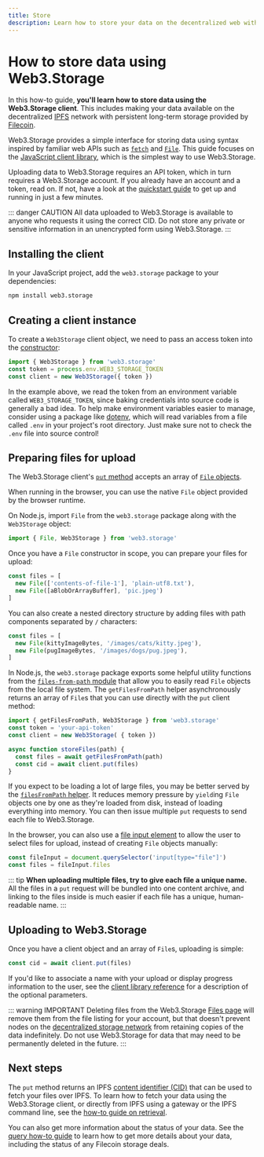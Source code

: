 ```yaml
---
title: Store
description: Learn how to store your data on the decentralized web with Web3.Storage.
---
```


# How to store data using Web3.Storage

In this how-to guide, **you'll learn how to store data using the Web3.Storage client**. This includes making your data available on the decentralized [IPFS](https:://ipfs.io) network with persistent long-term storage provided by [Filecoin](https://filecoin.io).

Web3.Storage provides a simple interface for storing data using syntax inspired by familiar web APIs such as [`fetch`][mdn-fetch] and [`File`][mdn-file]. This guide focuses on the [JavaScript client library][reference-js], which is the simplest way to use Web3.Storage.
<!-- TODO: bring this back once the HTTP reference exists
If you're using another language, see the [HTTP API reference][reference-http] for details on working with the underlying HTTP API.
-->
Uploading data to Web3.Storage requires an API token, which in turn requires a Web3.Storage account. If you already have an account and a token, read on. If not, have a look at the [quickstart guide][quickstart-guide] to get up and running in just a few minutes.


::: danger CAUTION
All data uploaded to Web3.Storage is available to anyone who requests it using the correct CID. Do not store any private or sensitive information in an unencrypted form using Web3.Storage.
:::

## Installing the client

In your JavaScript project, add the `web3.storage` package to your dependencies:

```bash
npm install web3.storage
```

## Creating a client instance

To create a `Web3Storage` client object, we need to pass an access token into the [constructor][reference-js-constructor]:

```javascript
import { Web3Storage } from 'web3.storage'
const token = process.env.WEB3_STORAGE_TOKEN
const client = new Web3Storage({ token })
```

In the example above, we read the token from an environment variable called `WEB3_STORAGE_TOKEN`, since baking credentials into source code is generally a bad idea. To help make environment variables easier to manage, consider using a package like [dotenv](https://www.npmjs.com/package/dotenv), which will read variables from a file called `.env` in your project's root directory. Just make sure not to check the `.env` file into source control!

## Preparing files for upload

The Web3.Storage client's [`put` method][reference-js-put] accepts an array of [`File` objects](https://developer.mozilla.org/en-US/docs/Web/API/File).

When running in the browser, you can use the native `File` object provided by the browser runtime.

On Node.js, import `File` from the `web3.storage` package along with the `Web3Storage` object:

```javascript
import { File, Web3Storage } from 'web3.storage'
```

Once you have a `File` constructor in scope, you can prepare your files for upload:

```javascript
const files = [
  new File(['contents-of-file-1'], 'plain-utf8.txt'),
  new File([aBlobOrArrayBuffer], 'pic.jpeg')
]
```

You can also create a nested directory structure by adding files with path components separated by `/` characters:

```javascript
const files = [
  new File(kittyImageBytes, '/images/cats/kitty.jpeg'),
  new File(pugImageBytes, '/images/dogs/pug.jpeg'),
]
```

In Node.js, the `web3.storage` package exports some helpful utility functions from the [`files-from-path` module](https://www.npmjs.com/package/files-from-path) that allow you to easily read `File` objects from the local file system. The `getFilesFromPath` helper asynchronously returns an array of `File`s that you can use directly with the `put` client method:

```javascript
import { getFilesFromPath, Web3Storage } from 'web3.storage'
const token = 'your-api-token'
const client = new Web3Storage( { token })

async function storeFiles(path) {
  const files = await getFilesFromPath(path)
  const cid = await client.put(files)
}
```

If you expect to be loading a lot of large files, you may be better served by the [`filesFromPath` helper](https://github.com/web3-storage/files-from-path#filesfrompath). It reduces memory pressure by `yield`ing `File` objects one by one as they're loaded from disk, instead of loading everything into memory. You can then issue multiple `put` requests to send each file to Web3.Storage.

In the browser, you can also use a [file input element][mdn-file-input] to allow the user to select files for upload, instead of creating `File` objects manually:

```javascript
const fileInput = document.querySelector('input[type="file"]')
const files = fileInput.files
```

::: tip 
**When uploading multiple files, try to give each file a unique name.** All the files in a `put` request will be bundled into one content archive, and linking to the files inside is much easier if each file has a unique, human-readable name.
:::

## Uploading to Web3.Storage

Once you have a client object and an array of `File`s, uploading is simple:

```javascript
const cid = await client.put(files)
```

If you'd like to associate a name with your upload or display progress information to the user, see the [client library reference][reference-js-put] for a description of the optional parameters.

::: warning IMPORTANT
Deleting files from the Web3.Storage [Files page][site-files] will remove them from the file listing for your account, but that doesn't prevent nodes on the [decentralized storage network][concepts-decentralized-storage] from retaining copies of the data indefinitely. Do not use Web3.Storage for data that may need to be permanently deleted in the future.
:::

## Next steps

The `put` method returns an IPFS [content identifier (CID)][ipfs-docs-cid] that can be used to fetch your files over IPFS. To learn how to fetch your data using the Web3.Storage client, or directly from IPFS using a gateway or the IPFS command line, see the [how-to guide on retrieval][howto-retrieve].

You can also get more information about the status of your data. See the [query how-to guide][howto-query] to learn how to get more details about your data, including the status of any Filecoin storage deals.

<!-- internal links -->

[reference-js]: ../reference/client-library.md
[reference-js-constructor]: ../reference/client-library.md#constructor
[reference-js-put]: ../reference/client-library.md#store-files

[quickstart-guide]: ../README.md
[howto-retrieve]: ./retrieve.md
[howto-query]: ./query.md
[concepts-decentralized-storage]: ../concepts/decentralized-storage.md

<!-- links to the web3.storage site -->
[site-profile]: https://web3.storage/profile/
[site-files]: https://web3.storage/files/

<!-- external links -->
[ipfs-docs-cid]: https://docs.ipfs.io/concepts/content-addressing/
[ipfs-docs-cli-quickstart]: https://docs.ipfs.io/how-to/command-line-quick-start/
[mdn-fetch]: https://developer.mozilla.org/en-US/docs/Web/API/Fetch_API
[mdn-file]: https://developer.mozilla.org/en-US/docs/Web/API/File
[mdn-file-input]: https://developer.mozilla.org/en-US/docs/Web/HTML/Element/input/file

